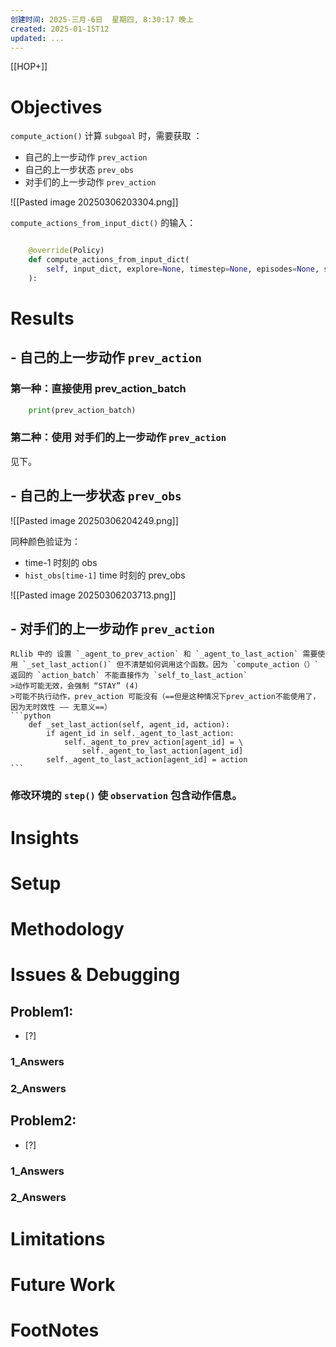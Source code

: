 ```yaml
---
创建时间: 2025-三月-6日  星期四, 8:30:17 晚上
created: 2025-01-15T12
updated: ...
---
```

[[HOP+]]


# Objectives
`compute_action()` 计算 `subgoal` 时，需要获取 ：
- 自己的上一步动作 `prev_action`
- 自己的上一步状态 `prev_obs`
- 对手们的上一步动作 `prev_action`

![[Pasted image 20250306203304.png]]



`compute_actions_from_input_dict()` 的输入： 
```python

    @override(Policy)
    def compute_actions_from_input_dict(
        self, input_dict, explore=None, timestep=None, episodes=None, state_batches=None, **kwargs
    ):
```

# Results

## - 自己的上一步动作 `prev_action`
### 第一种：直接使用 prev_action_batch
```python
	print(prev_action_batch)
```
### 第二种：使用 对手们的上一步动作 `prev_action`
见下。

## - 自己的上一步状态 `prev_obs`
![[Pasted image 20250306204249.png]]

同种颜色验证为： 
- time-1 时刻的 obs
-  `hist_obs[time-1]`   time 时刻的 prev_obs

![[Pasted image 20250306203713.png]]


## - 对手们的上一步动作 `prev_action`
````ad-attention
RLlib 中的 设置 `_agent_to_prev_action` 和 `_agent_to_last_action` 需要使用 `_set_last_action()` 但不清楚如何调用这个函数。因为 `compute_action（）` 返回的 `action_batch` 不能直接作为 `self_to_last_action`
>动作可能无效，会强制 “STAY” (4)
>可能不执行动作，prev_action 可能没有（==但是这种情况下prev_action不能使用了，因为无时效性 —— 无意义==）
```python
    def _set_last_action(self, agent_id, action):
        if agent_id in self._agent_to_last_action:
            self._agent_to_prev_action[agent_id] = \
                self._agent_to_last_action[agent_id]
        self._agent_to_last_action[agent_id] = action
```

````

### 修改环境的 `step()` 使 `observation` 包含动作信息。



# Insights
# Setup
# Methodology
# Issues & Debugging

## Problem1: 
- [?] 

### 1_Answers


### 2_Answers



## Problem2: 
- [?] 

### 1_Answers


### 2_Answers



# Limitations
# Future Work
# FootNotes